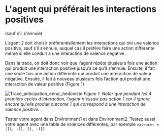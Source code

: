 # L'agent qui préférait les interactions positives 
(sauf s'il s'ennuie)

L’agent 2 doit choisir préférentiellement les interactions qui ont une valence positive, sauf s’il s’ennuie, auquel cas il préfère faire une action différente même si elle conduit à une interaction de valence négative. 

Dans la trace, on doit donc voir que l’agent répète plusieurs fois une action qui produit une interaction positive jusqu’à ce qu’il s’ennuie. Ensuite, il fait une seule fois une action différente qui produit une interaction de valeur négative. Ensuite, il fait à nouveau plusieurs fois l’action qui produit une interaction de valeur positive (Figure 1). 


![Trace_anticipation_ennui_hedoniste](https://user-images.githubusercontent.com/11695651/98084964-e7488680-1e7c-11eb-901a-5f3b6003c432.PNG)
_Figure 1. Noter que pendant les 4 premiers cycles d'interaction, l'agent n'essaie pas action 1 car il ignore encore qu'elle produit outcome 1 qui correspond à une interaction de valence positive._

Tester votre agent dans Environment1 et dans Environment2. Testez aussi votre agent avec une table de valences différentes, par exemple  `valences = [[1, -1], [1, -1]]`